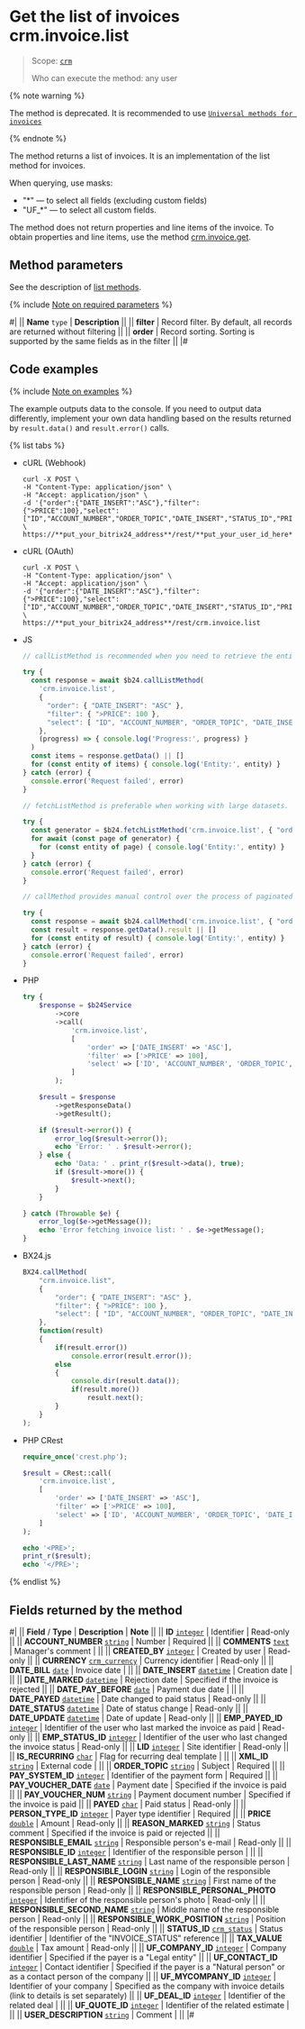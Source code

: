 # Get the list of invoices crm.invoice.list

> Scope: [`crm`](../../../scopes/permissions.md)
>
> Who can execute the method: any user

{% note warning %}

The method is deprecated. It is recommended to use [`Universal methods for invoices`](../../universal/invoice.md)

{% endnote %}

The method returns a list of invoices. It is an implementation of the list method for invoices.

When querying, use masks:

- "*" — to select all fields (excluding custom fields)
- "UF_*" — to select all custom fields.

The method does not return properties and line items of the invoice. To obtain properties and line items, use the method [crm.invoice.get](./crm-invoice-get.md).

## Method parameters

See the description of [list methods](../../../../settings/how-to-call-rest-api/list-methods-pecularities.md).

{% include [Note on required parameters](../../../../_includes/required.md) %}

#|
|| **Name**
`type` | **Description** ||
|| **filter**
 | Record filter. By default, all records are returned without filtering ||
|| **order**
 | Record sorting. Sorting is supported by the same fields as in the filter ||
|#

## Code examples

{% include [Note on examples](../../../../_includes/examples.md) %}

The example outputs data to the console. If you need to output data differently, implement your own data handling based on the results returned by `result.data()` and `result.error()` calls.

{% list tabs %}

- cURL (Webhook)

    ```http
    curl -X POST \
    -H "Content-Type: application/json" \
    -H "Accept: application/json" \
    -d '{"order":{"DATE_INSERT":"ASC"},"filter":{">PRICE":100},"select":["ID","ACCOUNT_NUMBER","ORDER_TOPIC","DATE_INSERT","STATUS_ID","PRICE","CURRENCY_ID"]}' \
    https://**put_your_bitrix24_address**/rest/**put_your_user_id_here**/**put_your_webhook_here**/crm.invoice.list
    ```

- cURL (OAuth)

    ```http
    curl -X POST \
    -H "Content-Type: application/json" \
    -H "Accept: application/json" \
    -d '{"order":{"DATE_INSERT":"ASC"},"filter":{">PRICE":100},"select":["ID","ACCOUNT_NUMBER","ORDER_TOPIC","DATE_INSERT","STATUS_ID","PRICE","CURRENCY_ID"],"auth":"**put_access_token_here**"}' \
    https://**put_your_bitrix24_address**/rest/crm.invoice.list
    ```

- JS

    ```js
    // callListMethod is recommended when you need to retrieve the entire set of list data and the volume of records is relatively small (up to about 1000 items). The method loads all data at once, which can lead to high memory load when working with large volumes.
    
    try {
      const response = await $b24.callListMethod(
        'crm.invoice.list',
        {
          "order": { "DATE_INSERT": "ASC" },
          "filter": { ">PRICE": 100 },
          "select": [ "ID", "ACCOUNT_NUMBER", "ORDER_TOPIC", "DATE_INSERT", "STATUS_ID", "PRICE", "CURRENCY_ID" ]
        },
        (progress) => { console.log('Progress:', progress) }
      )
      const items = response.getData() || []
      for (const entity of items) { console.log('Entity:', entity) }
    } catch (error) {
      console.error('Request failed', error)
    }
    
    // fetchListMethod is preferable when working with large datasets. The method implements iterative selection using a generator, allowing data to be processed in parts and efficiently using memory.
    
    try {
      const generator = $b24.fetchListMethod('crm.invoice.list', { "order": { "DATE_INSERT": "ASC" }, "filter": { ">PRICE": 100 }, "select": [ "ID", "ACCOUNT_NUMBER", "ORDER_TOPIC", "DATE_INSERT", "STATUS_ID", "PRICE", "CURRENCY_ID" ] }, 'ID')
      for await (const page of generator) {
        for (const entity of page) { console.log('Entity:', entity) }
      }
    } catch (error) {
      console.error('Request failed', error)
    }
    
    // callMethod provides manual control over the process of paginated data retrieval through the start parameter. It is suitable for scenarios where precise control over request batches is required. However, with large volumes of data, it may be less efficient compared to fetchListMethod.
    
    try {
      const response = await $b24.callMethod('crm.invoice.list', { "order": { "DATE_INSERT": "ASC" }, "filter": { ">PRICE": 100 }, "select": [ "ID", "ACCOUNT_NUMBER", "ORDER_TOPIC", "DATE_INSERT", "STATUS_ID", "PRICE", "CURRENCY_ID" ] }, 0)
      const result = response.getData().result || []
      for (const entity of result) { console.log('Entity:', entity) }
    } catch (error) {
      console.error('Request failed', error)
    }
    ```

- PHP

    ```php
    try {
        $response = $b24Service
            ->core
            ->call(
                'crm.invoice.list',
                [
                    'order' => ['DATE_INSERT' => 'ASC'],
                    'filter' => ['>PRICE' => 100],
                    'select' => ['ID', 'ACCOUNT_NUMBER', 'ORDER_TOPIC', 'DATE_INSERT', 'STATUS_ID', 'PRICE', 'CURRENCY_ID'],
                ]
            );
    
        $result = $response
            ->getResponseData()
            ->getResult();
    
        if ($result->error()) {
            error_log($result->error());
            echo 'Error: ' . $result->error();
        } else {
            echo 'Data: ' . print_r($result->data(), true);
            if ($result->more()) {
                $result->next();
            }
        }
    
    } catch (Throwable $e) {
        error_log($e->getMessage());
        echo 'Error fetching invoice list: ' . $e->getMessage();
    }
    ```

- BX24.js

    ```js
    BX24.callMethod(
        "crm.invoice.list",
        {
            "order": { "DATE_INSERT": "ASC" },
            "filter": { ">PRICE": 100 },
            "select": [ "ID", "ACCOUNT_NUMBER", "ORDER_TOPIC", "DATE_INSERT", "STATUS_ID", "PRICE", "CURRENCY_ID" ]
        },
        function(result)
        {
            if(result.error())
                console.error(result.error());
            else
            {
                console.dir(result.data());
                if(result.more())
                    result.next();
            }
        }
    );
    ```

- PHP CRest

    ```php
    require_once('crest.php');

    $result = CRest::call(
        'crm.invoice.list',
        [
            'order' => ['DATE_INSERT' => 'ASC'],
            'filter' => ['>PRICE' => 100],
            'select' => ['ID', 'ACCOUNT_NUMBER', 'ORDER_TOPIC', 'DATE_INSERT', 'STATUS_ID', 'PRICE', 'CURRENCY_ID']
        ]
    );

    echo '<PRE>';
    print_r($result);
    echo '</PRE>';
    ```

{% endlist %}

## Fields returned by the method

#|
|| **Field** / **Type** | **Description** | **Note** ||
|| **ID**
[`integer`](../../../data-types.md) | Identifier | Read-only ||
|| **ACCOUNT_NUMBER**
[`string`](../../../data-types.md) | Number | Required ||
|| **COMMENTS**
[`text`](../../../data-types.md) | Manager's comment | ||
|| **CREATED_BY**
[`integer`](../../../data-types.md) | Created by user | Read-only ||
|| **CURRENCY**
[`crm_currency`](../../../data-types.md) | Currency identifier | Read-only ||
|| **DATE_BILL**
[`date`](../../../data-types.md) | Invoice date | ||
|| **DATE_INSERT**
[`datetime`](../../../data-types.md) | Creation date | ||
|| **DATE_MARKED**
[`datetime`](../../../data-types.md) | Rejection date | Specified if the invoice is rejected ||
|| **DATE_PAY_BEFORE**
[`date`](../../../data-types.md) | Payment due date | ||
|| **DATE_PAYED**
[`datetime`](../../../data-types.md) | Date changed to paid status | Read-only ||
|| **DATE_STATUS**
[`datetime`](../../../data-types.md) | Date of status change | Read-only ||
|| **DATE_UPDATE**
[`datetime`](../../../data-types.md) | Date of update | Read-only ||
|| **EMP_PAYED_ID**
[`integer`](../../../data-types.md) | Identifier of the user who last marked the invoice as paid | Read-only ||
|| **EMP_STATUS_ID**
[`integer`](../../../data-types.md) | Identifier of the user who last changed the invoice status | Read-only ||
|| **LID**
[`integer`](../../../data-types.md) | Site identifier | Read-only ||
|| **IS_RECURRING**
[`char`](../../../data-types.md) | Flag for recurring deal template | ||
|| **XML_ID**
[`string`](../../../data-types.md) | External code | ||
|| **ORDER_TOPIC**
[`string`](../../../data-types.md) | Subject | Required ||
|| **PAY_SYSTEM_ID**
[`integer`](../../../data-types.md) | Identifier of the payment form | Required ||
|| **PAY_VOUCHER_DATE**
[`date`](../../../data-types.md) | Payment date | Specified if the invoice is paid ||
|| **PAY_VOUCHER_NUM**
[`string`](../../../data-types.md) | Payment document number | Specified if the invoice is paid ||
|| **PAYED**
[`char`](../../../data-types.md) | Paid status | Read-only ||
|| **PERSON_TYPE_ID**
[`integer`](../../../data-types.md) | Payer type identifier | Required ||
|| **PRICE**
[`double`](../../../data-types.md) | Amount | Read-only ||
|| **REASON_MARKED**
[`string`](../../../data-types.md) | Status comment | Specified if the invoice is paid or rejected ||
|| **RESPONSIBLE_EMAIL**
[`string`](../../../data-types.md) | Responsible person's e-mail | Read-only ||
|| **RESPONSIBLE_ID**
[`integer`](../../../data-types.md) | Identifier of the responsible person | ||
|| **RESPONSIBLE_LAST_NAME**
[`string`](../../../data-types.md) | Last name of the responsible person | Read-only ||
|| **RESPONSIBLE_LOGIN**
[`string`](../../../data-types.md) | Login of the responsible person | Read-only ||
|| **RESPONSIBLE_NAME**
[`string`](../../../data-types.md) | First name of the responsible person | Read-only ||
|| **RESPONSIBLE_PERSONAL_PHOTO**
[`integer`](../../../data-types.md) | Identifier of the responsible person's photo | Read-only ||
|| **RESPONSIBLE_SECOND_NAME**
[`string`](../../../data-types.md) | Middle name of the responsible person | Read-only ||
|| **RESPONSIBLE_WORK_POSITION**
[`string`](../../../data-types.md) | Position of the responsible person | Read-only ||
|| **STATUS_ID**
[`crm_status`](../../../data-types.md) | Status identifier | Identifier of the "INVOICE_STATUS" reference ||
|| **TAX_VALUE**
[`double`](../../../data-types.md) | Tax amount | Read-only ||
|| **UF_COMPANY_ID**
[`integer`](../../../data-types.md) | Company identifier | Specified if the payer is a "Legal entity" ||
|| **UF_CONTACT_ID**
[`integer`](../../../data-types.md) | Contact identifier | Specified if the payer is a "Natural person" or as a contact person of the company ||
|| **UF_MYCOMPANY_ID**
[`integer`](../../../data-types.md) | Identifier of your company | Specified as the company with invoice details (link to details is set separately) ||
|| **UF_DEAL_ID**
[`integer`](../../../data-types.md) | Identifier of the related deal | ||
|| **UF_QUOTE_ID**
[`integer`](../../../data-types.md) | Identifier of the related estimate | ||
|| **USER_DESCRIPTION**
[`string`](../../../data-types.md) | Comment | ||
|#